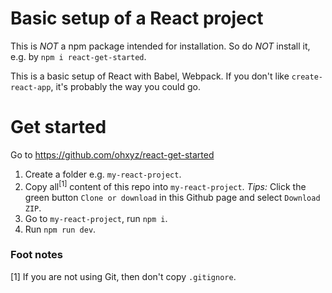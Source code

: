 # Basic setup of a React project

This is _NOT_ a npm package intended for installation. So do _NOT_ install it, e.g. by `npm i react-get-started`.

This is a basic setup of React with Babel, Webpack. If you don't like `create-react-app`, it's probably the way you could go.

# Get started
Go to https://github.com/ohxyz/react-get-started

1. Create a folder e.g. `my-react-project`.
2. Copy all<sup>[1]</sup> content of this repo into `my-react-project`. _Tips:_ Click the green button `Clone or download` in this Github page and select `Download ZIP`.
3. Go to `my-react-project`, run `npm i`.
4. Run `npm run dev`.

### Foot notes
[1] If you are not using Git, then don't copy `.gitignore`.
